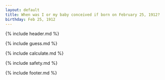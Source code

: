 ```yaml
---
layout: default
title: When was I or my baby conceived if born on February 25, 1912?
birthday: Feb 25, 1912
---
```


{% include header.md %}

{% include guess.md %}

{% include calculate.md %}

{% include safety.md %}

{% include footer.md %}



